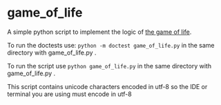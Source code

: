 # game_of_life
A simple python script to implement the logic of [the game of life](https://en.wikipedia.org/wiki/Conway%27s_Game_of_Life).

To run the doctests use: ```python -m doctest game_of_life.py``` 
in the same directory with game_of_life.py .

To run the script use ```python game_of_life.py``` in the same directory with game_of_life.py .

This script contains unicode characters encoded in utf-8 so the IDE or terminal
you are using must encode in utf-8
